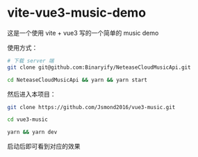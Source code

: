 # vite-vue3-music-demo

这是一个使用 vite + vue3 写的一个简单的 music demo

使用方式：

```bash
# 下载 server 端
git clone git@github.com:Binaryify/NeteaseCloudMusicApi.git 

cd NeteaseCloudMusicApi && yarn && yarn start
```

然后进入本项目：

```bash
git clone https://github.com/Jsmond2016/vue3-music.git

cd vue3-music

yarn && yarn dev

```


启动后即可看到对应的效果